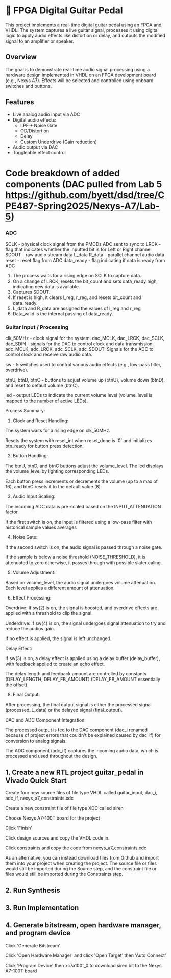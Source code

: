 # 🎸 FPGA Digital Guitar Pedal
This project implements a real-time digital guitar pedal using an FPGA and VHDL. The system captures a live guitar signal, processes it using digital logic to apply audio effects like distortion or delay, and outputs the modified signal to an amplifier or speaker.

## Overview
The goal is to demonstrate real-time audio signal processing using a hardware design implemented in VHDL on an FPGA development board (e.g., Nexys A7). Effects will be selected and controlled using onboard switches and buttons.

## Features 
- Live analog audio input via ADC
- Digital audio effects:
   - LPF + Noise Gate
   - OD/Distortion
   - Delay
   - Custom Underdrive (Gain reduction)
- Audio output via DAC
- Toggleable effect control

# Code breakdown of added components (DAC pulled from Lab 5 https://github.com/byett/dsd/tree/CPE487-Spring2025/Nexys-A7/Lab-5)
### ADC

SCLK - physical clock signal from the PMODs ADC sent to sync to
LRCK - flag that indicates whether the inputted bit is for Left or Right channel
SDOUT - raw audio stream data
L_data
R_data - parallel channel audio data
reset - reset flag from ADC
data_ready - flag indicating if data is ready from ADC

1. The process waits for a rising edge on SCLK to capture data.
2. On a change of LRCK, resets the bit_count and sets data_ready high, indicating new data is available.
3. Captures SDOUT.
4. If reset is high, it clears l_reg, r_reg, and resets bit_count and data_ready.
5. L_data and R_data are assigned the values of l_reg and r_reg
6. Data_valid is the internal passing of data_ready.

### Guitar Input / Processing

clk_50MHz - clock signal for the system.
dac_MCLK, dac_LRCK, dac_SCLK, dac_SDIN - signals for the DAC to control clock and data transmission.
adc_MCLK, adc_LRCK, adc_SCLK, adc_SDOUT: Signals for the ADC to control clock and receive raw audio data.

sw - 5 switches used to control various audio effects (e.g., low-pass filter, overdrive).

btnU, btnD, btnC - buttons to adjust volume up (btnU), volume down (btnD), and reset to default volume (btnC).

led - output LEDs to indicate the current volume level (volume_level is mapped to the number of active LEDs).

Process Summary:
1. Clock and Reset Handling:

The system waits for a rising edge on clk_50MHz.

Resets the system with reset_int when reset_done is '0' and initializes btn_ready for button press detection.

2. Button Handling:

The btnU, btnD, and btnC buttons adjust the volume_level. The led displays the volume_level by lighting corresponding LEDs.

Each button press increments or decrements the volume (up to a max of 16), and btnC resets it to the default value (8).

3. Audio Input Scaling:

The incoming ADC data is pre-scaled based on the INPUT_ATTENUATION factor.

If the first switch is on, the input is filtered using a low-pass filter with historical sample values averages

4. Noise Gate:

If the second switch is on, the audio signal is passed through a noise gate.

If the sample is below a noise threshold (NOISE_THRESHOLD), it is attenuated to zero otherwise, it passes through with possible slater caling.

5. Volume Adjustment:

Based on volume_level, the audio signal undergoes volume attenuation. Each level applies a different amount of attenuation.

6. Effect Processing:

Overdrive: If sw(2) is on, the signal is boosted, and overdrive effects are applied with a threshold to clip the signal.

Underdrive: If sw(4) is on, the signal undergoes signal attenuation to try and reduce the audios gain.

If no effect is applied, the signal is left unchanged.

Delay Effect:

If sw(3) is on, a delay effect is applied using a delay buffer (delay_buffer), with feedback applied to create an echo effect.

The delay length and feedback amount are controlled by constants (DELAY_LENGTH, DELAY_FB_AMOUNT) (DELAY_FB_AMOUNT essentially the offset)

8. Final Output:

After processing, the final output signal is either the processed signal (processed_L_data) or the delayed signal (final_output).

DAC and ADC Component Integration:

The processed output is fed to the DAC component (dac_i renamed because of project errors that couldn't be explained caused by dac_if) for conversion to analog signals.

The ADC component (adc_if) captures the incoming audio data, which is processed and used throughout the design.

## 1. Create a new RTL project guitar_pedal in Vivado Quick Start

Create four new source files of file type VHDL called guitar_input, dac_i, adc_if, nexys_a7_constraints.xdc

Create a new constraint file of file type XDC called siren

Choose Nexys A7-100T board for the project

Click 'Finish'

Click design sources and copy the VHDL code in.

Click constraints and copy the code from nexys_a7_constraints.xdc

As an alternative, you can instead download files from Github and import them into your project when creating the project. The source file or files would still be imported during the Source step, and the constraint file or files would still be imported during the Constraints step.

## 2. Run Synthesis
## 3. Run Implementation
## 4. Generate bitstream, open hardware manager, and program device
Click 'Generate Bitstream'

Click 'Open Hardware Manager' and click 'Open Target' then 'Auto Connect'

Click 'Program Device' then xc7a100t_0 to download siren.bit to the Nexys A7-100T board
